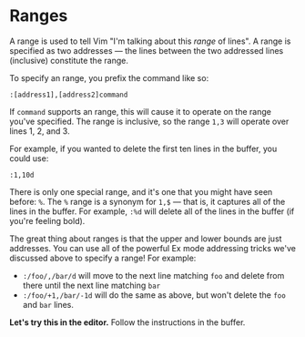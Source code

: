 # Ranges

A range is used to tell Vim "I'm talking about this _range_ of lines". A range is specified as two addresses — the lines between the two addressed lines (inclusive) constitute the range.

To specify an range, you prefix the command like so:

    :[address1],[address2]command

If `command` supports an range, this will cause it to operate on the range you've specified. The range is inclusive, so the range `1,3` will operate over lines 1, 2, and 3.

For example, if you wanted to delete the first ten lines in the buffer, you could use:

    :1,10d

There is only one special range, and it's one that you might have seen before: `%`. The `%` range is a synonym for `1,$` — that is, it captures all of the lines in the buffer. For example, `:%d` will delete all of the lines in the buffer (if you're feeling bold).

The great thing about ranges is that the upper and lower bounds are just addresses. You can use all of the powerful Ex mode addressing tricks we've discussed above to specify a range! For example:

- `:/foo/,/bar/d` will move to the next line matching `foo` and delete from there until the next line matching `bar`
- `:/foo/+1,/bar/-1d` will do the same as above, but won't delete the `foo` and `bar` lines.

**Let's try this in the editor.** Follow the instructions in the buffer.
